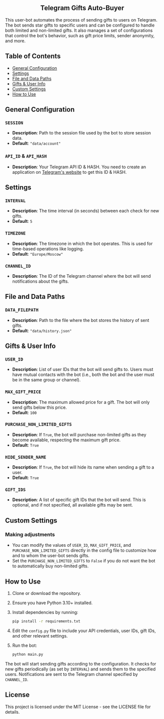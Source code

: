 <h2 align="center">
  Telegram Gifts Auto-Buyer<br/>
</h2>

This user-bot automates the process of sending gifts to users on Telegram. The bot sends star gifts to specific users and can be configured to handle both limited and non-limited gifts. It also manages a set of configurations that control the bot's behavior, such as gift price limits, sender anonymity, and more.

## Table of Contents
- [General Configuration](#general-configuration)
- [Settings](#settings)
- [File and Data Paths](#file-and-data-paths)
- [Gifts & User Info](#gifts--user-info)
- [Custom Settings](#custom-settings)
- [How to Use](#how-to-use)

## General Configuration

### `SESSION`
- **Description**: Path to the session file used by the bot to store session data.
- **Default**: `"data/account"`

### `API_ID` & `API_HASH`
- **Description**: Your Telegram API ID & HASH. You need to create an application on [Telegram's website](https://my.telegram.org/auth) to get this ID & HASH.


## Settings

### `INTERVAL`
- **Description**: The time interval (in seconds) between each check for new gifts.
- **Default**: `5`

### `TIMEZONE`
- **Description**: The timezone in which the bot operates. This is used for time-based operations like logging.
- **Default**: `"Europe/Moscow"`

### `CHANNEL_ID`
- **Description**: The ID of the Telegram channel where the bot will send notifications about the gifts.

## File and Data Paths

### `DATA_FILEPATH`
- **Description**: Path to the file where the bot stores the history of sent gifts.
- **Default**: `"data/history.json"`

## Gifts & User Info

### `USER_ID`
- **Description**: List of user IDs that the bot will send gifts to. Users must have mutual contacts with the bot (i.e., both the bot and the user must be in the same group or channel).

### `MAX_GIFT_PRICE`
- **Description**: The maximum allowed price for a gift. The bot will only send gifts below this price.
- **Default**: `100`

### `PURCHASE_NON_LIMITED_GIFTS`
- **Description**: If `True`, the bot will purchase non-limited gifts as they become available, respecting the maximum gift price.
- **Default**: `True`

### `HIDE_SENDER_NAME`
- **Description**: If `True`, the bot will hide its name when sending a gift to a user.
- **Default**: `True`

### `GIFT_IDS`
- **Description**: A list of specific gift IDs that the bot will send. This is optional, and if not specified, all available gifts may be sent.

## Custom Settings

### Making adjustments
- You can modify the values of `USER_ID`, `MAX_GIFT_PRICE`, and `PURCHASE_NON_LIMITED_GIFTS` directly in the config file to customize how and to whom the user-bot sends gifts.
- Set the `PURCHASE_NON_LIMITED_GIFTS` to `False` if you do not want the bot to automatically buy non-limited gifts.

## How to Use

1. Clone or download the repository.
2. Ensure you have Python 3.10+ installed.
3. Install dependencies by running:

    ```bash
    pip install -r requirements.txt
    ```

4. Edit the `config.py` file to include your API credentials, user IDs, gift IDs, and other relevant settings.
5. Run the bot:

    ```bash
    python main.py
    ```

The bot will start sending gifts according to the configuration. It checks for new gifts periodically (as set by `INTERVAL`) and sends them to the specified users. Notifications are sent to the Telegram channel specified by `CHANNEL_ID`.

## License

This project is licensed under the MIT License - see the LICENSE file for details.
